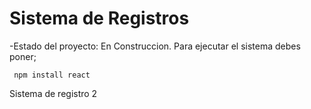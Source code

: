 <h1> Sistema de Registros</h1>

-Estado del proyecto: En Construccion.
Para ejecutar el sistema debes poner;

``` npm install react```


Sistema de registro 2
